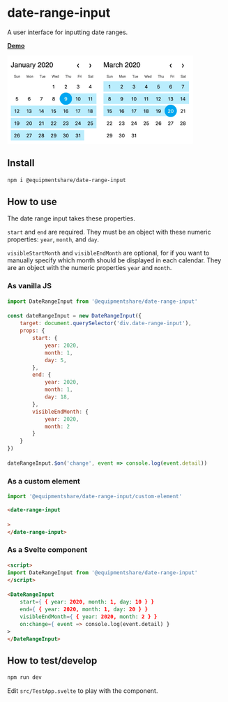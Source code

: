 # date-range-input

A user interface for inputting date ranges.

**[Demo](http://time-tracking.pages.internal.equipmentshare.com/date-range-input/)**

<img src="./demo.gif" alt="Animated gif showing example usage" style="width: 425.5px; height: 202px;">

## Install

```sh
npm i @equipmentshare/date-range-input
```

## How to use

The date range input takes these properties.

`start` and `end` are required.  They must be an object with these numeric properties: `year`, `month`, and `day`.

`visibleStartMonth` and `visibleEndMonth` are optional, for if you want to manually specify which month should be displayed in each calendar.  They are an object with the numeric properties `year` and `month`.

### As vanilla JS

```js
import DateRangeInput from '@equipmentshare/date-range-input'

const dateRangeInput = new DateRangeInput({
	target: document.querySelector('div.date-range-input'),
	props: {
		start: {
			year: 2020,
			month: 1,
			day: 5,
		},
		end: {
			year: 2020,
			month: 1,
			day: 18,
		},
		visibleEndMonth: {
			year: 2020,
			month: 2
		}
	}
})

dateRangeInput.$on('change', event => console.log(event.detail))
```

### As a custom element

```js
import '@equipmentshare/date-range-input/custom-element'
```

```html
<date-range-input

>
</date-range-input>
```

### As a Svelte component

```html
<script>
import DateRangeInput from '@equipmentshare/date-range-input'
</script>

<DateRangeInput
	start={ { year: 2020, month: 1, day: 10 } }
	end={ { year: 2020, month: 1, day: 20 } }
	visibleEndMonth={ { year: 2020, month: 2 } }
	on:change={ event => console.log(event.detail) }
>
</DateRangeInput>

```

## How to test/develop

```sh
npm run dev
```

Edit `src/TestApp.svelte` to play with the component.
